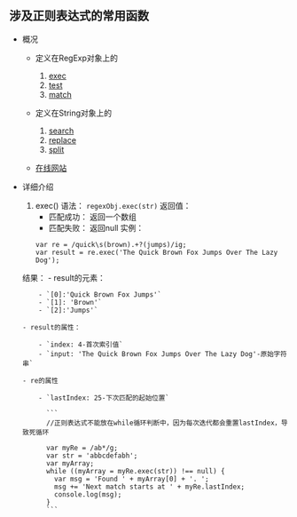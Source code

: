 ## 涉及正则表达式的常用函数

- 概况

  - 定义在RegExp对象上的
    1. [exec](https://developer.mozilla.org/zh-CN/docs/Web/JavaScript/Reference/Global_Objects/RegExp/exec)
    2. [test](https://developer.mozilla.org/en-US/docs/Web/JavaScript/Reference/Global_Objects/RegExp/test)
    3. [match](https://developer.mozilla.org/en-US/docs/Web/JavaScript/Reference/Global_Objects/String/match)

  - 定义在String对象上的
    1. [search](https://developer.mozilla.org/en-US/docs/Web/JavaScript/Reference/Global_Objects/String/search)
    2. [replace](https://developer.mozilla.org/zh-CN/docs/Web/JavaScript/Reference/Global_Objects/String/replace)
    3. [split](https://developer.mozilla.org/en-US/docs/Web/JavaScript/Reference/Global_Objects/String/split)

  - [在线网站](https://regexr.com/)

- 详细介绍
  1. exec()
    语法： `regexObj.exec(str)`
    返回值： 
      - 匹配成功： 返回一个数组
      - 匹配失败： 返回null
      实例：
      ````
      var re = /quick\s(brown).+?(jumps)/ig;
      var result = re.exec('The Quick Brown Fox Jumps Over The Lazy Dog');

      ````
    结果：
      - result的元素：

          - `[0]:'Quick Brown Fox Jumps'`
          - `[1]: 'Brown'`
          - `[2]:'Jumps'`

      - result的属性：

          - `index: 4-首次索引值`
          - `input: 'The Quick Brown Fox Jumps Over The Lazy Dog'-原始字符串`

      - re的属性

          - `lastIndex: 25-下次匹配的起始位置`

            ```
            //正则表达式不能放在while循环判断中，因为每次迭代都会重置lastIndex，导致死循环

            var myRe = /ab*/g;
            var str = 'abbcdefabh';
            var myArray;
            while ((myArray = myRe.exec(str)) !== null) {
              var msg = 'Found ' + myArray[0] + '. ';
              msg += 'Next match starts at ' + myRe.lastIndex;
              console.log(msg);
            }
            ```

            ​

